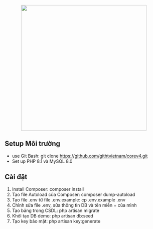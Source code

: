<p align="center"><a href="https://laravel.com" target="_blank"><img src="https://raw.githubusercontent.com/laravel/art/master/logo-lockup/5%20SVG/2%20CMYK/1%20Full%20Color/laravel-logolockup-cmyk-red.svg" width="400"></a></p>

## Setup Môi trường

- use Git Bash: git clone https://github.com/githtvietnam/corev4.git
- Set up PHP 8.1 và MySQL 8.0


## Cài đặt

1. Install Composer: composer install
2. Tạo file Autoload của Composer: composer dump-autoload
3. Tạo file .env từ file .env.example: cp .env.example .env
4. Chỉnh sửa file .env, sửa thông tin DB và tên miền = của mình
5. Tạo bảng trong CSDL: php artisan migrate
6. Khởi tạo DB demo: php artisan db:seed
7. Tạo key bảo mật: php artisan key:generate
